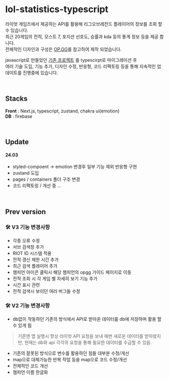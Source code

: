 # lol-statistics-typescript
라이엇 게임즈에서 제공하는 API를 활용해 리그오브레전드 플레이어의 정보를 조회 할 수 있습니다. <br/>
최근 20게임의 전적, 모스트 7, 포지션 선호도, 승률과 kda 등의 통계 정보 등을 제공 합니다.<br/>
전체적인 디자인과 구성은 [OP.GG](https://www.op.gg/)를 참고하여 제작 되었습니다.<br/>

javascript로 만들었던 [기존 프로젝트](https://github.com/YOON3N4M/lol-statistics/) 를 typescirpt로 마이그레이션 후 <br/>
여러 기술 도입, 기능 추가, 디자인 수정, 반응형, 코드 리팩토링 등을 통해 지속적인 업데이트를 진행중에 있습니다. <br/>


<br/>

## Stacks
<strong>Front</strong> : Next.js, typescript, zustand, chakra ui(emotion) <br/>
<strong>DB</strong> : firebase

<br/>

## Update
#### 24.03 
* styled-compoent -> emotion 변경후 일부 기능 제외 반응형 구현
* zustand 도입
* pages / containers 폴더 구조 변경
* 코드 리팩토링 / 개선 중 ...

<br/>

## Prev version
### 🛠️ V3 기능 변경사항
* 각종 오류 수정
* 서브 검색창 추가
* RIOT ID 시스템 적용
* 전적 갱신 제한 시간 추가
* 최근 검색 플레이어 추가
* 챔피언 아이콘 클릭시 해당 챔피언의 opgg 가이드 페이지로 이동
* 전적 조회 시 각 게임 별 자세히 보기 기능 추가
* 시간 표시 관련
* 전적 검색시 보이던 여러 버그들 수정


### 🛠️ V2 기능 변경사항
* db없이 작동하던 기존의 방식에서 API로 받아온 데이터를 db에 저장하며 활용 할 수 있게 됨
> 기존엔 앱 실행시 항상 라이엇 API 요청을 보내 매번 새로운 데이터를 받아왔지만, 현재는 db와 api 각각의 요청을 통해 필요한 데이터를 수급할 수 있음.

* 기존의 잘못된 방식으로 변수를 활용하던 점들 대부분 수정/개선
* map으로 대체가능한 반복 작업 등을 map으로 코드 수정/개선
* 전체적인 코드 개선 
* 챔피언 이름 한글화


